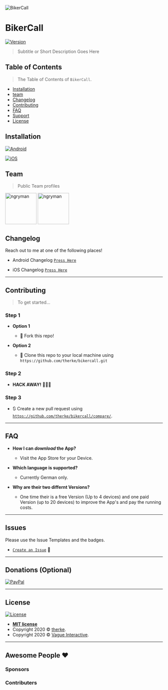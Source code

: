 
![BikerCall](https://avatars0.githubusercontent.com/u/67833362?s=460&u=78af703692cfbc9f25a578eaeea411367dd328de&v=4)

# BikerCall 
[![Version](https://badge.fury.io/gh/tterb%2FHyde.svg)](https://badge.fury.io/gh/tterb%2FHyde)


> Subtitle or Short Description Goes Here

## Table of Contents

> The Table of Contents of `BikerCall`.

- [Installation](#installation)
- [team](#team)
- [Changelog](#changelog)
- [Contributing](#contributing)
- [FAQ](#faq)
- [Support](#support)
- [License](#license)



## Installation

[![Android](https://encrypted-tbn0.gstatic.com/images?q=tbn%3AANd9GcSpBxqyPKGEpnQfUNtelM7R5eqo9svbdoXBpQ&usqp=CAU)](https://google.com)

[![iOS](https://www.pngkit.com/png/detail/222-2228956_app-store-logo-app-store-icon-white.png)](https://google.com)


## Team

> Public Team profiles


<a href="https://github.com/therke"><img src="https://avatars0.githubusercontent.com/u/67833362?s=460&u=78af703692cfbc9f25a578eaeea411367dd328de&v=4" title="ngryman" width="100" height="100"></a>
<a href="https://github.com/PhilWililis"><img src="https://avatars2.githubusercontent.com/u/61602474?s=460&u=5241b6ba44a5b3a43820c609876479fed3eac4d9&v=4" title="ngryman" width="100" height="100"></a>




## Changelog

Reach out to me at one of the following places!

- Android Changelog <a href="https://github.com/therke/bikercall/blob/master/Android/changelog.txt" target="_blank">`Press Here`</a>

- iOS Changelog <a href="https://github.com/therke/bikercall/blob/master/iOS/changelog.txt" target="_blank">`Press Here`</a>

---

## Contributing

> To get started...

### Step 1

- **Option 1**
    - 🍴 Fork this repo!

- **Option 2**
    - 👯 Clone this repo to your local machine using `https://github.com/therke/bikercall.git`

### Step 2

- **HACK AWAY!** 🔨🔨🔨

### Step 3

- 🔃 Create a new pull request using <a href="https://github.com/therke/bikercall/compare/" target="_blank">`https://github.com/therke/bikercall/compare/`</a>.


---

## FAQ

- **How I can *download* the App?**
    - Visit the App Store for your Device.

- **Which language is supported?**
    - Currently German only.
    
- **Why are their two differnt Versions?**
    - One time their is a free Version (Up to 4 devices) and one paid Version (up to 20 devices) to improve the App's and pay the running costs.


---

## Issues

Please use the Issue Templates and the badges.
- <a href="https://github.com/therke/bikercall/issues" target="_blank">`Create an Issue`</a> 🐛

---

## Donations (Optional)

[![PayPal](https://img.shields.io/badge/paypal-donate-yellow.svg)](https://www.paypal.com/cgi-bin/webscr?cmd=_s-xclick&hosted_button_id=E6RKPR34SH6CU) 


---

## License

[![License](http://img.shields.io/:license-mit-blue.svg?style=flat-square)](http://badges.mit-license.org)

- **[MIT license](http://opensource.org/licenses/mit-license.php)**
- Copyright 2020 © <a href="https://github.com/therke" target="_blank">therke</a>.
- Copyright 2020 © <a href="https://vagueinteractive.com" target="_blank">Vague Interactive</a>.



---

## Awesome People ❤️

### Sponsors


### Contributers

